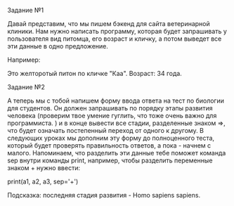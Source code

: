 Задание №1

Давай представим, что мы пишем бэкенд для сайта ветеринарной клиники. 
Нам нужно написать программу, которая будет запрашивать у пользователя вид питомца, 
его возраст и кличку, а потом выведет все эти данные в одно предложение. 

Например:

Это желторотый питон по кличке "Каа". Возраст: 34 года.

Задание №2

А теперь мы с тобой напишем форму ввода ответа на тест по биологии для студентов. 
Он должен запрашивать по порядку этапы развития человека (проверим твое умение гуглить, что тоже очень важно для программиста. ) 
и в конце вывести все стадии, разделенные знаком =>, что будет означать постепенный переход от одного к другому. 
В следующих уроках мы дополним эту форму до полноценного теста, который будет проверять правильность ответов, а пока - начнем с малого. 
Напоминаем, что разделить эти данные тебе поможет команда sep внутри команды print, например, 
чтобы разделить переменные знаком + нужно ввести:

print(a1, a2, a3, sep='+')

Подсказка: последняя стадия развития - Homo sapiens sapiens.
